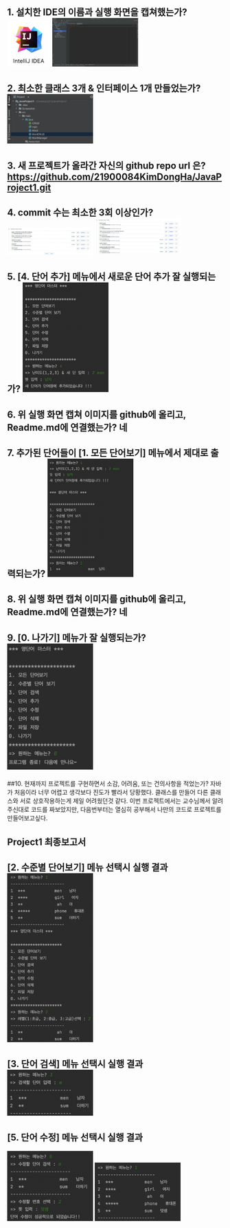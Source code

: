 ## 1. 설치한 IDE의 이름과 실행 화면을 캡쳐했는가? <img src = "https://github.com/21900084KimDongHa/JavaProject1/blob/master/Screenshot/a1.png?raw=true" width = "100"> <img src = "https://github.com/21900084KimDongHa/JavaProject1/blob/master/Screenshot/a2.png?raw=true" width = "200">
## 2. 최소한 클래스 3개 & 인터페이스 1개 만들었는가? <img src = "https://github.com/21900084KimDongHa/JavaProject1/blob/master/Screenshot/b1.png?raw=true" width = "200">
## 3. 새 프로젝트가 올라간 자신의 github repo url 은? https://github.com/21900084KimDongHa/JavaProject1.git
## 4. commit 수는 최소한 3회 이상인가? <img src = "https://github.com/21900084KimDongHa/JavaProject1/blob/master/Screenshot/d1.png?raw=true" width = "200"> <img src = "https://github.com/21900084KimDongHa/JavaProject1/blob/master/Screenshot/d2.png?raw=true" width = "200">
## 5. [4. 단어 추가] 메뉴에서 새로운 단어 추가 잘 실행되는가? <img src = "https://github.com/21900084KimDongHa/JavaProject1/blob/master/Screenshot/e1.png?raw=true" width = "200">
## 6. 위 실행 화면 캡쳐 이미지를 github에 올리고, Readme.md에 연결했는가? 네
## 7. 추가된 단어들이 [1. 모든 단어보기] 메뉴에서 제대로 출력되는가? <img src = "https://github.com/21900084KimDongHa/JavaProject1/blob/master/Screenshot/g1.png?raw=true" width = "200">
## 8. 위 실행 화면 캡쳐 이미지를 github에 올리고, Readme.md에 연결했는가? 네
## 9. [0. 나가기] 메뉴가 잘 실행되는가? <img src = "https://github.com/21900084KimDongHa/JavaProject1/blob/master/Screenshot/i1.png?raw=true" width = "200">
##10. 현재까지 프로젝트를 구현하면서 소감, 어려움, 또는 건의사항을 적었는가? 자바가 처음이라 너무 어렵고 생각보다 진도가 빨라서 당황했다. 클래스를 만들어 다른 클래스와 서로 상호작용하는게 제일 어려웠던것 같다. 이번 프로젝트에서는 교수님께서 알려주신대로 코드를 짜보았지만, 다음번부터는 열심히 공부해서 나만의 코드로 프로젝트를 만들어보고싶다.
## Project1 최종보고서
## [2. 수준별 단어보기] 메뉴 선택시 실행 결과 <img src = "https://github.com/21900084KimDongHa/JavaProject1/blob/master/Screenshot/p2_3.png?raw=true" width = "200">
## [3. 단어 검색] 메뉴 선택시 실행 결과 <img src = "https://github.com/21900084KimDongHa/JavaProject1/blob/master/Screenshot/p2_5.png?raw=true" width ="200">
## [5. 단어 수정] 메뉴 선택시 실행 결과
<img src = "https://github.com/21900084KimDongHa/JavaProject1/blob/master/Screenshot/p2_7_1.png?raw=true" width = "200"> <img src = "https://github.com/21900084KimDongHa/JavaProject1/blob/master/Screenshot/p2_7_2.png?raw=true" width = "200">
